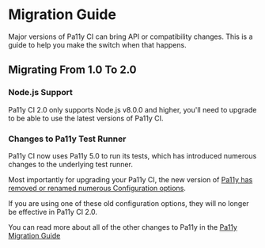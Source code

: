 Migration Guide
===============

Major versions of Pa11y CI can bring API or compatibility changes. This is a guide to help you make the switch when that happens.

Migrating From 1.0 To 2.0
-------------------------

### Node.js Support

Pa11y CI 2.0 only supports Node.js v8.0.0 and higher, you'll need to upgrade to be able to use the latest versions of Pa11y CI.

### Changes to Pa11y Test Runner

Pa11y CI now uses Pa11y 5.0 to run its tests, which has introduced numerous changes to the underlying test runner.

Most importantly for upgrading your Pa11y CI, the new version of [Pa11y has removed or renamed numerous Configuration options](https://github.com/pa11y/pa11y/blob/master/MIGRATION.md#configuration).

If you are using one of these old configuration options, they will no longer be effective in Pa11y CI 2.0.

You can read more about all of the other changes to Pa11y in the [Pa11y Migration Guide](https://github.com/pa11y/pa11y/blob/master/MIGRATION.md#migrating-from-40-to-50)
